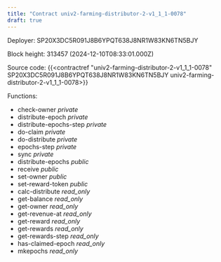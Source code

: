 ```yaml
---
title: "Contract univ2-farming-distributor-2-v1_1_1-0078"
draft: true
---
```

Deployer: SP20X3DC5R091J8B6YPQT638J8NR1W83KN6TN5BJY


 



Block height: 313457 (2024-12-10T08:33:01.000Z)

Source code: {{<contractref "univ2-farming-distributor-2-v1_1_1-0078" SP20X3DC5R091J8B6YPQT638J8NR1W83KN6TN5BJY univ2-farming-distributor-2-v1_1_1-0078>}}

Functions:

* check-owner _private_
* distribute-epoch _private_
* distribute-epochs-step _private_
* do-claim _private_
* do-distribute _private_
* epochs-step _private_
* sync _private_
* distribute-epochs _public_
* receive _public_
* set-owner _public_
* set-reward-token _public_
* calc-distribute _read_only_
* get-balance _read_only_
* get-owner _read_only_
* get-revenue-at _read_only_
* get-reward _read_only_
* get-rewards _read_only_
* get-rewards-step _read_only_
* has-claimed-epoch _read_only_
* mkepochs _read_only_
